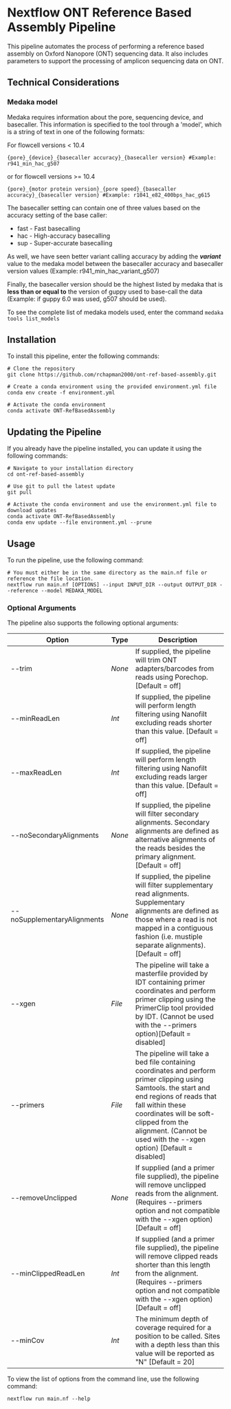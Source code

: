 # Nextflow ONT Reference Based Assembly Pipeline

This pipeline automates the process of performing a reference based assembly on Oxford Nanopore (ONT) sequencing data. It also includes parameters to support the processing of amplicon sequencing data on ONT.

## Technical Considerations

### Medaka model

Medaka requires information about the pore, sequencing device, and basecaller. This information is specified to the tool through a 'model', which is a string of text in one of the following formats:

For flowcell versions < 10.4
```
{pore}_{device}_{basecaller accuracy}_{basecaller version} #Example: r941_min_hac_g507
```
or for flowcell versions >= 10.4
```
{pore}_{motor protein version}_{pore speed}_{basecaller accuracy}_{basecaller version} #Example: r1041_e82_400bps_hac_g615
```

The basecaller setting can contain one of three values based on the accuracy setting of the base caller:
- fast - Fast basecalling
- hac - High-accuracy basecalling
- sup - Super-accurate basecalling

As well, we have seen better variant calling accuracy by adding the **_variant_** value to the medaka model between the basecaller accuracy and basecaller version values (Example: r941_min_hac_variant_g507)

Finally, the basecaller version should be the highest listed by medaka that is **less than or equal to** the version of guppy used to base-call the data (Example: if guppy 6.0 was used, g507 should be used).

To see the complete list of medaka models used, enter the command ```medaka tools list_models```


## Installation
To install this pipeline, enter the following commands:
```
# Clone the repository
git clone https://github.com/rchapman2000/ont-ref-based-assembly.git

# Create a conda environment using the provided environment.yml file
conda env create -f environment.yml

# Activate the conda environment
conda activate ONT-RefBasedAssembly
```
## Updating the Pipeline
If you already have the pipeline installed, you can update it using the following commands:
```
# Navigate to your installation directory
cd ont-ref-based-assembly

# Use git to pull the latest update
git pull

# Activate the conda environment and use the environment.yml file to download updates
conda activate ONT-RefBasedAssembly
conda env update --file environment.yml --prune
```

## Usage
To run the pipeline, use the following command:
```
# You must either be in the same directory as the main.nf file or reference the file location.
nextflow run main.nf [OPTIONS] --input INPUT_DIR --output OUTPUT_DIR --reference --model MEDAKA_MODEL
```

### Optional Arguments
The pipeline also supports the following optional arguments:

| Option | Type | Description |
|---|---|---|
| --trim | *None* | If supplied, the pipeline will trim ONT adapters/barcodes from reads using Porechop. [Default = off] |
| --minReadLen | *Int* | If supplied, the pipeline will perform length filtering using Nanofilt excluding reads shorter than this value. [Default = off] |
| --maxReadLen | *Int* | If supplied, the pipeline will perform length filtering using Nanofilt excluding reads larger than this value. [Default = off] |
| --noSecondaryAlignments | *None* | If supplied, the pipeline will filter secondary alignments. Secondary alignments are defined as alternative alignments of the reads besides the primary alignment. [Default = off] |
| --noSupplementaryAlignments | *None* | If supplied, the pipeline will filter supplementary read alignments. Supplementary alignments are defined as those where a read is not mapped in a contiguous fashion (i.e. mustiple separate alignments). [Default = off] |
| --xgen | *File* | The pipeline will take a masterfile provided by IDT containing primer coordinates and perform primer clipping using the PrimerClip tool provided by IDT. (Cannot be used with the --primers option)[Default = disabled] |
| --primers | *File* | The pipeline will take a bed file containing coordinates and perform primer clipping using Samtools. the start and end regions of reads that fall within these coordinates will be soft-clipped from the alignment. (Cannot be used with the --xgen option) [Default = disabled] |
| --removeUnclipped | *None* | If supplied (and a primer file supplied), the pipeline will remove unclipped reads from the alignment. (Requires --primers option and not compatible with the --xgen option) [Default = off] |
| --minClippedReadLen | *Int* | If supplied (and a primer file supplied), the pipeline will remove clipped reads shorter than this length from the alignment. (Requires --primers option and not compatible with the --xgen option) [Default = off] |
| --minCov | *Int* | The minimum depth of coverage required for a position to be called. Sites with a depth less than this value will be reported as "N" [Default = 20] |

To view the list of options from the command line, use the following command:
```
nextflow run main.nf --help
```
